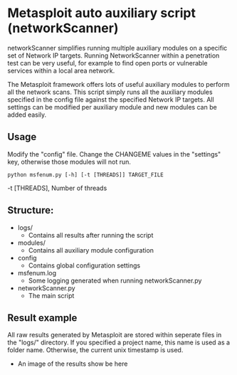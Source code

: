 # Metasploit auto auxiliary script (networkScanner)

networkScanner simplifies running multiple auxiliary modules on a specific set of Network IP targets. Running NetworkScanner within a penetration test can be very useful, for example to find open ports or vulnerable services within a local area network. 

The Metasploit framework offers lots of useful auxiliary modules to perform all the network scans. This script simply runs all the auxiliary modules specified in the config file against the specified Network IP targets. All settings can be modified per auxiliary module and new modules can be added easily.


## Usage

Modify the "config" file. Change the CHANGEME values in the "settings" key, otherwise those modules will not run.

``python msfenum.py [-h] [-t [THREADS]] TARGET_FILE``

  -t [THREADS], Number of threads
  

## Structure:
* logs/
  * Contains all results after running the script
* modules/
  * Contains all auxiliary module configuration
* config
  * Contains global configuration settings
* msfenum.log
  * Some logging generated when running networkScanner.py
* networkScanner.py
  * The main script

## Result example

All raw results generated by Metasploit are stored within seperate files in the "logs/" directory. If you specified a project name, this name is used as a folder name. Otherwise, the current unix timestamp is used. 

* An image of the results show be here